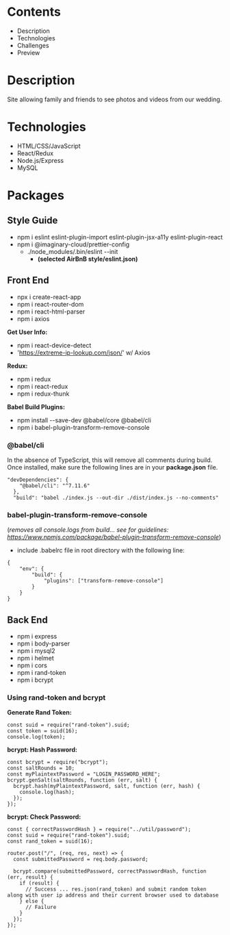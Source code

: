 # Contents

- Description
- Technologies
- Challenges
- Preview

# Description

Site allowing family and friends to see photos and videos from our wedding.

# Technologies

- HTML/CSS/JavaScript
- React/Redux
- Node.js/Express
- MySQL

# Packages

## Style Guide

- npm i eslint eslint-plugin-import eslint-plugin-jsx-a11y eslint-plugin-react
- npm i @imaginary-cloud/prettier-config
  - ./node_modules/.bin/eslint --init
    - **(selected AirBnB style/eslint.json)**

## Front End

- npx i create-react-app
- npm i react-router-dom
- npm i react-html-parser
- npm i axios

**Get User Info:**

- npm i react-device-detect
- 'https://extreme-ip-lookup.com/json/' w/ Axios

**Redux:**

- npm i redux
- npm i react-redux
- npm i redux-thunk

**Babel Build Plugins:**

- npm install --save-dev @babel/core @babel/cli
- npm i babel-plugin-transform-remove-console

### @babel/cli

In the absence of TypeScript, this will remove all comments during build. Once installed, make sure the following lines are in your **package.json** file.

```
"devDependencies": {
    "@babel/cli": "^7.11.6"
  },
  "build": "babel ./index.js --out-dir ./dist/index.js --no-comments"
```

### babel-plugin-transform-remove-console

(_removes all console.logs from build... see for guidelines: https://www.npmjs.com/package/babel-plugin-transform-remove-console_)

- include .babelrc file in root directory with the following line:

```
{
    "env": {
        "build": {
            "plugins": ["transform-remove-console"]
        }
    }
}
```

## Back End

- npm i express
- npm i body-parser
- npm i mysql2
- npm i helmet
- npm i cors
- npm i rand-token
- npm i bcrypt

### Using rand-token and bcrypt

**Generate Rand Token:**

```
const suid = require("rand-token").suid;
const token = suid(16);
console.log(token);
```

**bcrypt: Hash Password:**

```
const bcrypt = require("bcrypt");
const saltRounds = 10;
const myPlaintextPassword = "LOGIN_PASSWORD_HERE";
bcrypt.genSalt(saltRounds, function (err, salt) {
  bcrypt.hash(myPlaintextPassword, salt, function (err, hash) {
    console.log(hash);
  });
});
```

**bcrypt: Check Password:**

```
const { correctPasswordHash } = require("../util/password");
const suid = require("rand-token").suid;
const rand_token = suid(16);

router.post("/", (req, res, next) => {
  const submittedPassword = req.body.password;

  bcrypt.compare(submittedPassword, correctPasswordHash, function (err, result) {
    if (result) {
      // Success ... res.json(rand_token) and submit random token along with user ip address and their current browser used to database
    } else {
      // Failure
    }
  });
});
```

